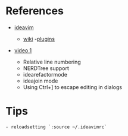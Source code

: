 # References 
* [ideavim](https://github.com/JetBrains/ideavim)
    - [wiki](https://github.com/JetBrains/ideavim/wiki) 
        -[plugins](https://github.com/JetBrains/ideavim/wiki/Emulated-plugins)

* [video 1](https://www.youtube.com/watch?v=SDiKLLrUZMIk) 
    - Relative line numbering
    - NERDTree support
    - idearefactormode
    - ideajoin mode
    - Using Ctrl+] to escape editing in dialogs

# Tips
    - reloadsetting `:source ~/.ideavimrc` 
